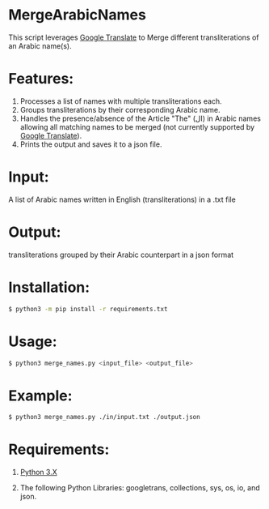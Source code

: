 # MergeArabicNames
This script leverages <a href="https://translate.google.com/">Google Translate</a> to Merge different transliterations of an Arabic name(s).

# Features:
1. Processes a list of names with multiple transliterations each.
2. Groups transliterations by their corresponding Arabic name.
3. Handles the presence/absence of the Article "The" (ال) in Arabic names allowing all matching names to be merged (not currently supported by <a href="https://translate.google.com/">Google Translate</a>).
4. Prints the output and saves it to a json file.

# Input: 
A list of Arabic names written in English (transliterations) in a .txt file

# Output:
transliterations grouped by their Arabic counterpart in a json format

# Installation:
```bash
$ python3 -m pip install -r requirements.txt
```

# Usage:
```bash
$ python3 merge_names.py <input_file> <output_file>
```

# Example:
```bash
$ python3 merge_names.py ./in/input.txt ./output.json
```

# Requirements:

1. <a href="https://www.python.org/downloads/">Python 3.X</a>

2. The following Python Libraries: googletrans, collections, sys, os, io, and json.
